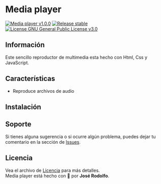 # Media player
[![Media player v1.0.0](https://img.shields.io/badge/Media%20player-v1.0.0-brightgreen)](https://github.com/jric2002/media-player)
[![Release stable](https://img.shields.io/badge/Release-stable-brightgreen)](https://github.com/jric2002/media-player)
[![License GNU General Public License v3.0](https://img.shields.io/badge/License-GNU%20General%20Public%20License%20v3.0-blue)](https://github.com/jric2002/media-player/blob/master/LICENSE)

## Información
Este sencillo reproductor de multimedia esta hecho con Html, Css y JavaScript.

## Características
* Reproduce archivos de audio

## Instalación

## Soporte
Si tienes alguna sugerencia o si ocurre algún problema, puedes dejar tu comentario en la sección de [Issues](https://github.com/jric2002/media-player/issues).

## Licencia
Vea el archivo de [Licencia](https://github.com/jric2002/media-player/blob/master/LICENSE) para más detalles.  
Media player está hecho con 💚 por **José Rodolfo**.
